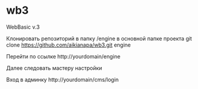 # wb3
WebBasic v.3

Клонировать репозиторий в папку /engine в основной папке проекта
git clone https://github.com/aikianapa/wb3.git engine

Перейти по ссылке http://yourdomain/engine

Далее следовать мастеру настройки

Вход в админку http://yourdomain/cms/login
